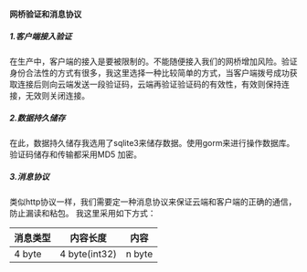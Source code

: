 #### 网桥验证和消息协议

##### 1.客户端接入验证

在生产中，客户端的接入是要被限制的。不能随便接入我们的网桥增加风险。验证身份合法性的方式有很多，我这里选择一种比较简单的方式，当客户端拨号成功获取连接后则向云端发送一段验证码，云端再验证验证码的有效性，有效则保持连接，无效则关闭连接。

##### 2.数据持久储存

在此，数据持久储存我选用了sqlite3来储存数据。使用gorm来进行操作数据库。验证码储存和传输都采用MD5
加密。

##### 3.消息协议

类似http协议一样，我们需要定一种消息协议来保证云端和客户端的正确的通信，防止漏读和粘包。 我这里采用如下方式：

|  消息类型   | 内容长度  | 内容 |
|  ----  | ----  |----|
| 4 byte | 4 byte(int32)|n byte|

